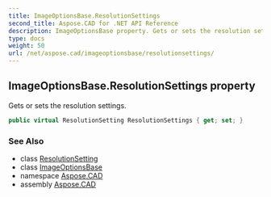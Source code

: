 ```yaml
---
title: ImageOptionsBase.ResolutionSettings
second_title: Aspose.CAD for .NET API Reference
description: ImageOptionsBase property. Gets or sets the resolution settings
type: docs
weight: 50
url: /net/aspose.cad/imageoptionsbase/resolutionsettings/
---
```

## ImageOptionsBase.ResolutionSettings property

Gets or sets the resolution settings.

```csharp
public virtual ResolutionSetting ResolutionSettings { get; set; }
```

### See Also

* class [ResolutionSetting](../../resolutionsetting/)
* class [ImageOptionsBase](../)
* namespace [Aspose.CAD](../../../aspose.cad/)
* assembly [Aspose.CAD](../../../)


